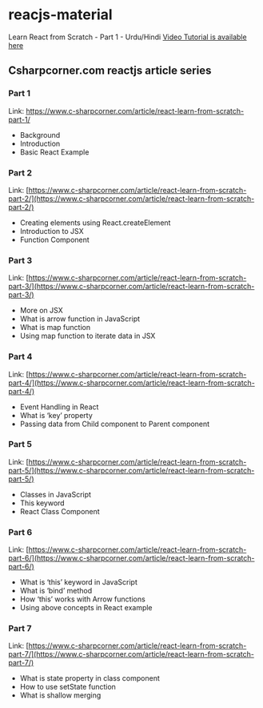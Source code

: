 
# reacjs-material

Learn React from Scratch - Part 1 - Urdu/Hindi
[Video Tutorial is available here](https://www.youtube.com/watch?v=V0xbP683NAc)

## Csharpcorner.com reactjs article series
### Part 1
Link: https://www.c-sharpcorner.com/article/react-learn-from-scratch-part-1/
- Background
- Introduction
- Basic React Example

### Part 2
Link: [https://www.c-sharpcorner.com/article/react-learn-from-scratch-part-2/](https://www.c-sharpcorner.com/article/react-learn-from-scratch-part-2/)
- Creating elements using React.createElement
- Introduction to JSX
- Function Component

### Part 3
Link: [https://www.c-sharpcorner.com/article/react-learn-from-scratch-part-3/](https://www.c-sharpcorner.com/article/react-learn-from-scratch-part-3/)
- More on JSX
- What is arrow function in JavaScript
- What is map function
- Using map function to iterate data in JSX

### Part 4
Link: [https://www.c-sharpcorner.com/article/react-learn-from-scratch-part-4/](https://www.c-sharpcorner.com/article/react-learn-from-scratch-part-4/)
- Event Handling in React
- What is ‘key’ property
- Passing data from Child component to Parent component

### Part 5
Link: [https://www.c-sharpcorner.com/article/react-learn-from-scratch-part-5/](https://www.c-sharpcorner.com/article/react-learn-from-scratch-part-5/)
- Classes in JavaScript
- This keyword
- React Class Component

### Part 6
Link: [https://www.c-sharpcorner.com/article/react-learn-from-scratch-part-6/](https://www.c-sharpcorner.com/article/react-learn-from-scratch-part-6/)
- What is ‘this’ keyword in JavaScript
-  What is ‘bind’ method
-  How ‘this’ works with Arrow functions
-  Using above concepts in React example

### Part 7
Link: [https://www.c-sharpcorner.com/article/react-learn-from-scratch-part-7/](https://www.c-sharpcorner.com/article/react-learn-from-scratch-part-7/)
-   What is state property in class component
-   How to use setState function
-   What is shallow merging

